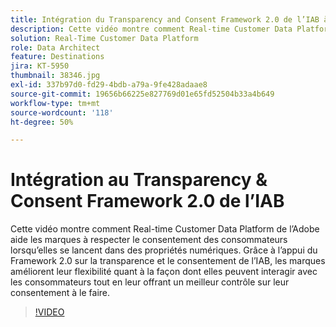 ```yaml
---
title: Intégration du Transparency and Consent Framework 2.0 de l’IAB à Adobe Real-time Customer Data Platform
description: Cette vidéo montre comment Real-time Customer Data Platform de l’Adobe aide les marques à respecter le consentement des consommateurs lorsqu’elles se lancent dans des propriétés numériques. Grâce à l’appui du Framework 2.0 sur la transparence et le consentement de l’IAB, les marques améliorent leur flexibilité quant à la façon dont elles peuvent interagir avec les consommateurs tout en leur offrant un meilleur contrôle sur leur consentement à le faire.
solution: Real-Time Customer Data Platform
role: Data Architect
feature: Destinations
jira: KT-5950
thumbnail: 38346.jpg
exl-id: 337b97d0-fd29-4bdb-a79a-9fe428adaae8
source-git-commit: 19656b66225e827769d01e65fd52504b33a4b649
workflow-type: tm+mt
source-wordcount: '118'
ht-degree: 50%

---
```


# Intégration au Transparency &amp; Consent Framework 2.0 de l’IAB

Cette vidéo montre comment Real-time Customer Data Platform de l’Adobe aide les marques à respecter le consentement des consommateurs lorsqu’elles se lancent dans des propriétés numériques. Grâce à l’appui du Framework 2.0 sur la transparence et le consentement de l’IAB, les marques améliorent leur flexibilité quant à la façon dont elles peuvent interagir avec les consommateurs tout en leur offrant un meilleur contrôle sur leur consentement à le faire.

>[!VIDEO](https://video.tv.adobe.com/v/38346?quality=12&learn=on)

